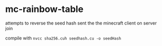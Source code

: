 # mc-rainbow-table
attempts to reverse the seed hash sent the the minecraft client on server join

compile with `nvcc sha256.cuh seedhash.cu -o seedHash`
